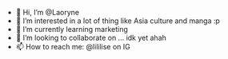 - 👋 Hi, I’m @Laoryne
- 👀 I’m interested in a lot of thing like Asia culture and manga :p 
- 🌱 I’m currently learning marketing
- 💞️ I’m looking to collaborate on ... idk yet ahah 
- 📫 How to reach me: @lililise on IG

<!---
Laoryne/Laoryne is a ✨ special ✨ repository because its `README.md` (this file) appears on your GitHub profile.
You can click the Preview link to take a look at your changes.
--->
